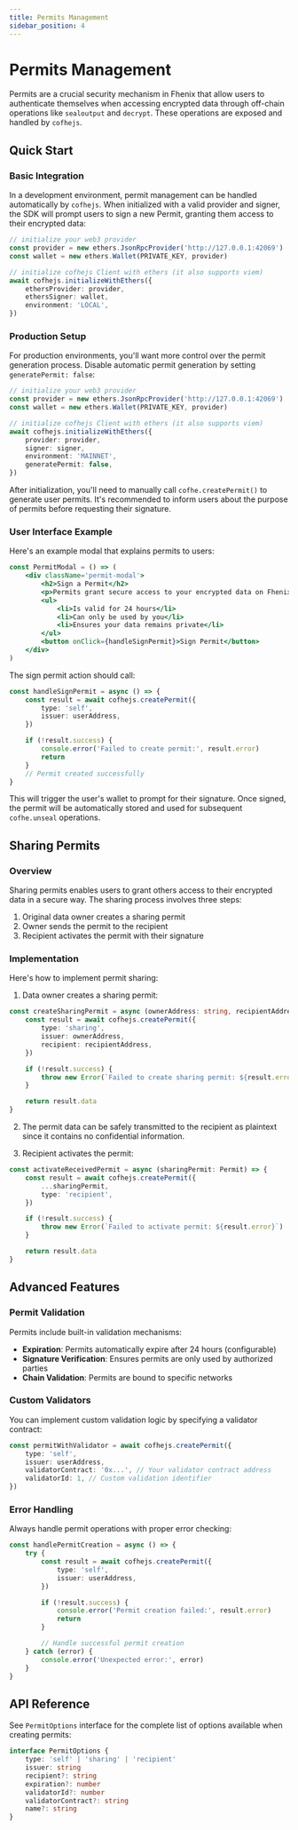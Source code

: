 ```yaml
---
title: Permits Management
sidebar_position: 4
---
```


# Permits Management

Permits are a crucial security mechanism in Fhenix that allow users to authenticate themselves when accessing encrypted data through off-chain operations like `sealoutput` and `decrypt`. These operations are exposed and handled by `cofhejs`.

## Quick Start

### Basic Integration

In a development environment, permit management can be handled automatically by `cofhejs`. When initialized with a valid provider and signer, the SDK will prompt users to sign a new Permit, granting them access to their encrypted data:

```typescript
// initialize your web3 provider
const provider = new ethers.JsonRpcProvider('http://127.0.0.1:42069')
const wallet = new ethers.Wallet(PRIVATE_KEY, provider)

// initialize cofhejs Client with ethers (it also supports viem)
await cofhejs.initializeWithEthers({
	ethersProvider: provider,
	ethersSigner: wallet,
	environment: 'LOCAL',
})
```

### Production Setup

For production environments, you'll want more control over the permit generation process. Disable automatic permit generation by setting `generatePermit: false`:

```typescript
// initialize your web3 provider
const provider = new ethers.JsonRpcProvider('http://127.0.0.1:42069')
const wallet = new ethers.Wallet(PRIVATE_KEY, provider)

// initialize cofhejs Client with ethers (it also supports viem)
await cofhejs.initializeWithEthers({
	provider: provider,
	signer: signer,
	environment: 'MAINNET',
	generatePermit: false,
})
```

After initialization, you'll need to manually call `cofhe.createPermit()` to generate user permits. It's recommended to inform users about the purpose of permits before requesting their signature.

### User Interface Example

Here's an example modal that explains permits to users:

```jsx
const PermitModal = () => (
	<div className='permit-modal'>
		<h2>Sign a Permit</h2>
		<p>Permits grant secure access to your encrypted data on Fhenix by authenticating you with your signature. Each permit:</p>
		<ul>
			<li>Is valid for 24 hours</li>
			<li>Can only be used by you</li>
			<li>Ensures your data remains private</li>
		</ul>
		<button onClick={handleSignPermit}>Sign Permit</button>
	</div>
)
```

The sign permit action should call:

```typescript
const handleSignPermit = async () => {
	const result = await cofhejs.createPermit({
		type: 'self',
		issuer: userAddress,
	})

	if (!result.success) {
		console.error('Failed to create permit:', result.error)
		return
	}
	// Permit created successfully
}
```

This will trigger the user's wallet to prompt for their signature. Once signed, the permit will be automatically stored and used for subsequent `cofhe.unseal` operations.

## Sharing Permits

### Overview

Sharing permits enables users to grant others access to their encrypted data in a secure way. The sharing process involves three steps:

1. Original data owner creates a sharing permit
2. Owner sends the permit to the recipient
3. Recipient activates the permit with their signature

### Implementation

Here's how to implement permit sharing:

1. Data owner creates a sharing permit:

```typescript
const createSharingPermit = async (ownerAddress: string, recipientAddress: string) => {
	const result = await cofhejs.createPermit({
		type: 'sharing',
		issuer: ownerAddress,
		recipient: recipientAddress,
	})

	if (!result.success) {
		throw new Error(`Failed to create sharing permit: ${result.error}`)
	}

	return result.data
}
```

2. The permit data can be safely transmitted to the recipient as plaintext since it contains no confidential information.

3. Recipient activates the permit:

```typescript
const activateReceivedPermit = async (sharingPermit: Permit) => {
	const result = await cofhejs.createPermit({
		...sharingPermit,
		type: 'recipient',
	})

	if (!result.success) {
		throw new Error(`Failed to activate permit: ${result.error}`)
	}

	return result.data
}
```

## Advanced Features

### Permit Validation

Permits include built-in validation mechanisms:

- **Expiration**: Permits automatically expire after 24 hours (configurable)
- **Signature Verification**: Ensures permits are only used by authorized parties
- **Chain Validation**: Permits are bound to specific networks

### Custom Validators

You can implement custom validation logic by specifying a validator contract:

```typescript
const permitWithValidator = await cofhejs.createPermit({
	type: 'self',
	issuer: userAddress,
	validatorContract: '0x...', // Your validator contract address
	validatorId: 1, // Custom validation identifier
})
```

### Error Handling

Always handle permit operations with proper error checking:

```typescript
const handlePermitCreation = async () => {
	try {
		const result = await cofhejs.createPermit({
			type: 'self',
			issuer: userAddress,
		})

		if (!result.success) {
			console.error('Permit creation failed:', result.error)
			return
		}

		// Handle successful permit creation
	} catch (error) {
		console.error('Unexpected error:', error)
	}
}
```

## API Reference

See `PermitOptions` interface for the complete list of options available when creating permits:

```typescript
interface PermitOptions {
	type: 'self' | 'sharing' | 'recipient'
	issuer: string
	recipient?: string
	expiration?: number
	validatorId?: number
	validatorContract?: string
	name?: string
}
```
